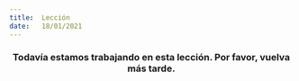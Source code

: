 ```yaml
---
title:  Lección
date:   18/01/2021
---
```


### <center>Todavía estamos trabajando en esta lección. Por favor, vuelva más tarde.</center>